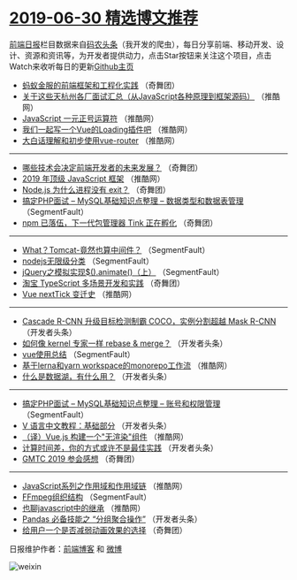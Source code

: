 # [2019-06-30 精选博文推荐](http://hao.caibaojian.com/date/2019/06/30)

[前端日报](http://caibaojian.com/c/news)栏目数据来自[码农头条](http://hao.caibaojian.com/)（我开发的爬虫），每日分享前端、移动开发、设计、资源和资讯等，为开发者提供动力，点击Star按钮来关注这个项目，点击Watch来收听每日的更新[Github主页](https://github.com/kujian/frontendDaily)
* [蚂蚁金服的前端框架和工程化实践](http://hao.caibaojian.com/116864.html) （奇舞团）
* [关于这些天杭州各厂面试汇总（从JavaScript各种原理到框架源码）](http://hao.caibaojian.com/116842.html) （推酷网）
* [JavaScript 一元正号运算符](http://hao.caibaojian.com/116829.html) （推酷网）
* [我们一起写一个Vue的Loading插件吧](http://hao.caibaojian.com/116850.html) （推酷网）
* [大白话理解和初步使用vue-router](http://hao.caibaojian.com/116853.html) （推酷网）

***
* [哪些技术会决定前端开发者的未来发展？](http://hao.caibaojian.com/116861.html) （奇舞团）
* [2019 年顶级 JavaScript 框架](http://hao.caibaojian.com/116849.html) （推酷网）
* [Node.js 为什么进程没有 exit？](http://hao.caibaojian.com/116865.html) （奇舞团）
* [搞定PHP面试 &#8211; MySQL基础知识点整理 &#8211; 数据类型和数据表管理](http://hao.caibaojian.com/116796.html) （SegmentFault）
* [npm 已落伍，下一代包管理器 Tink 正在孵化](http://hao.caibaojian.com/116866.html) （奇舞团）

***
* [What？Tomcat-竟然也算中间件？](http://hao.caibaojian.com/116797.html) （SegmentFault）
* [nodejs无限级分类](http://hao.caibaojian.com/116799.html) （SegmentFault）
* [jQuery之模拟实现$().animate()（上）](http://hao.caibaojian.com/116800.html) （SegmentFault）
* [淘宝 TypeScript 多场景开发和实践](http://hao.caibaojian.com/116857.html) （奇舞团）
* [Vue nextTick 变迁史](http://hao.caibaojian.com/116860.html) （推酷网）

***
* [Cascade R-CNN 升级目标检测制霸 COCO，实例分割超越 Mask R-CNN](http://hao.caibaojian.com/116819.html) （开发者头条）
* [如何像 kernel 专家一样 rebase &amp; merge？](http://hao.caibaojian.com/116820.html) （开发者头条）
* [vue使用总结](http://hao.caibaojian.com/116793.html) （SegmentFault）
* [基于lerna和yarn workspace的monorepo工作流](http://hao.caibaojian.com/116863.html) （推酷网）
* [什么是数据湖，有什么用？](http://hao.caibaojian.com/116824.html) （开发者头条）

***
* [搞定PHP面试 &#8211; MySQL基础知识点整理 &#8211; 账号和权限管理](http://hao.caibaojian.com/116795.html) （SegmentFault）
* [V 语言中文教程：基础部分](http://hao.caibaojian.com/116807.html) （开发者头条）
* [（译）Vue.js 构建一个&quot;无渲染&quot;组件](http://hao.caibaojian.com/116851.html) （推酷网）
* [计算时间差，你的方式或许不是最佳实践](http://hao.caibaojian.com/116812.html) （开发者头条）
* [GMTC 2019 参会感想](http://hao.caibaojian.com/116867.html) （奇舞团）

***
* [JavaScript系列之作用域和作用域链](http://hao.caibaojian.com/116832.html) （推酷网）
* [FFmpeg组织结构](http://hao.caibaojian.com/116798.html) （SegmentFault）
* [也聊javascript中的继承](http://hao.caibaojian.com/116852.html) （推酷网）
* [Pandas 必备技能之 “分组聚合操作”](http://hao.caibaojian.com/116814.html) （开发者头条）
* [给用户一个是否减弱动画效果的选择](http://hao.caibaojian.com/116868.html) （奇舞团）

日报维护作者：[前端博客](http://caibaojian.com/) 和 [微博](http://caibaojian.com/go/weibo)

![weixin](https://user-images.githubusercontent.com/3055447/38468989-651132ac-3b80-11e8-8e6b-15122322a9d7.png)
